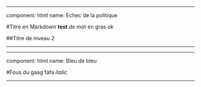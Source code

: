 * * *
component: html
name: Echec de la politique

#Titre en Markdown
**test** de mot en gras
ok

##Titre de niveau 2

* * *

* * *
component: html
name: Bleu de bleu

#Fous du gaag
fafa *italic*

* * *
